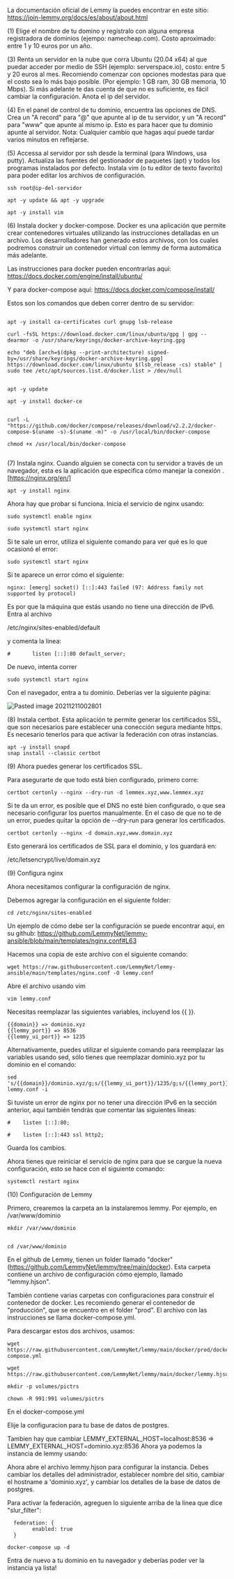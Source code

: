La documentación oficial de Lemmy la puedes encontrar en este sitio:
https://join-lemmy.org/docs/es/about/about.html


(1) Elige el nombre de tu domino y regístralo con alguna empresa registradora de dominios (ejempo: namecheap.com). Costo aproximado: entre 1 y 10 euros por un año.

(3) Renta un servidor en la nube que corra Ubuntu (20.04 x64) al que puedar acceder por medio de SSH (ejemplo: serverspace.io), costo: entre 5 y 20 euros al mes. Recomiendo comenzar con opciones modestas para que el costo sea lo más bajo posible. (Por ejemplo: 1 GB ram, 30 GB memoria, 10 Mbps). Si más adelante te das cuenta de que no es suficiente, es fácil cambiar la configuración. 
Anota el ip del servidor. 

(4) En el panel de control de tu dominio, encuentra las opciones de DNS. Crea un "A record" para "@" que apunte al ip de tu servidor, y un "A record" para "www" que apunte al mismo ip. Esto es para hacer que tu dominio apunte al servidor. Nota: Cualquier cambio que hagas aquí puede tardar varios minutos en reflejarse. 

(5) Accessa al servidor por ssh desde la terminal (para Windows, usa putty). Actualiza las fuentes del gestionador de paquetes (apt) y todos los programas instalados por defecto.  Instala vim (o tu editor de texto favorito) para poder editar los archivos de configuración.

```
ssh root@ip-del-servidor

apt -y update && apt -y upgrade

apt -y install vim
```


(6) Instala docker y docker-compose. Docker es una aplicación que permite crear contenedores virtuales utilizando las instrucciones detalladas en un archivo. Los desarrolladores han generado estos archivos, con los cuales podremos construir un contenedor virtual con lemmy de forma automática más adelante.

Las instrucciones para docker pueden encontrarlas aquí:
https://docs.docker.com/engine/install/ubuntu/

Y para docker-compose aquí:
https://docs.docker.com/compose/install/

Estos son los comandos que deben correr dentro de su servidor:

```

apt -y install ca-certificates curl gnupg lsb-release
 
curl -fsSL https://download.docker.com/linux/ubuntu/gpg | gpg --dearmor -o /usr/share/keyrings/docker-archive-keyring.gpg 
 
echo "deb [arch=$(dpkg --print-architecture) signed-by=/usr/share/keyrings/docker-archive-keyring.gpg] https://download.docker.com/linux/ubuntu $(lsb_release -cs) stable" | sudo tee /etc/apt/sources.list.d/docker.list > /dev/null 
 
 
apt -y update
 
apt -y install docker-ce


curl -L "https://github.com/docker/compose/releases/download/v2.2.2/docker-compose-$(uname -s)-$(uname -m)" -o /usr/local/bin/docker-compose

chmod +x /usr/local/bin/docker-compose


```

(7) Instala nginx. Cuando alguien se conecta con tu servidor a través de un navegador, esta es la aplicación que especifica cómo manejar la conexión . [https://nginx.org/en/]

```
apt -y install nginx
```

Ahora hay que probar si funciona. Inicia el servicio de nginx usando:

```
sudo systemctl enable nginx

sudo systemctl start nginx
```
Si te sale un error, utiliza el siguiente comando para ver qué es lo que ocasionó el error:

```
sudo systemctl start nginx
```

Si te aparece un error cómo el siguiente:
```
nginx: [emerg] socket() [::]:443 failed (97: Address family not supported by protocol)
```

Es por que la máquina que estás usando no tiene una dirección de IPv6.
Entra al archivo 

/etc/nginx/sites-enabled/default

y comenta la linea:
```
#       listen [::]:80 default_server;

```

De nuevo, intenta correr
```
sudo systemctl start nginx
```


Con el navegador, entra a tu dominio. Deberías ver la siguiente página:

![Pasted image 20211211002801](https://user-images.githubusercontent.com/81911574/145698065-7d0bee26-ff54-4d39-8755-dea60d78f867.png)


(8) Instala certbot. Esta aplicación te permite generar los certificados SSL, que son necesarios pare establecer una conección segura mediante https. Es necesario tenerlos para que activar la federación con otras instancias. 

```
apt -y install snapd
snap install --classic certbot 
```

(9) Ahora puedes generar los certificados SSL.

Para asegurarte de que todo está bien configurado, primero corre:

```
certbot certonly --nginx --dry-run -d lemmex.xyz,www.lemmex.xyz  

```

Si te da un error, es posible que el DNS no esté bien configurado, o que sea necesario configurar los puertos manualmente. En el caso de que no te de un error, puedes quitar la opción de --dry-run para generar los certificados. 

```
certbot certonly --nginx -d domain.xyz,www.domain.xyz  
```

Esto generará los certificados de SSL para el dominio, y los guardará en:

/etc/letsencrypt/live/domain.xyz


(9) Configura nginx

Ahora necesitamos configurar la configuración de nginx. 

Debemos agregar la configuración en el siguiente folder:

```
cd /etc/nginx/sites-enabled
```

Un ejemplo de cómo debe ser la configuración se puede encontrar aquí, en su github: 
https://github.com/LemmyNet/lemmy-ansible/blob/main/templates/nginx.conf#L63
 
Hacemos una copia de este archivo con el siguiente comando:

```
wget https://raw.githubusercontent.com/LemmyNet/lemmy-ansible/main/templates/nginx.conf -O lemmy.conf
```

Abre el archivo usando vim

```
vim lemmy.conf
```

Necesitas reemplazar las siguientes variables, incluyend los {{  }}.

```
{{domain}} => dominio.xyz
{{lemmy_port}} => 8536
{{lemmy_ui_port}} => 1235
```

Alternativamente, puedes utilizar el siguiente comando para reemplazar las variables usando sed, sólo tienes que reemplazar dominio.xyz por tu dominio en el comando:
```
sed 's/{{domain}}/dominio.xyz/g;s/{{lemmy_ui_port}}/1235/g;s/{{lemmy_port}}/8536/g' lemmy.conf -i
```

Si tuviste un error de nginx por no tener una dirección IPv6 en la sección anterior, aquí también tendrás que comentar las siguientes líneas:
```
#    listen [::]:80;

#    listen [::]:443 ssl http2;
```

Guarda los cambios.

Ahora tienes que reiniciar el servicio de nginx para que se cargue la nueva configuración, esto se hace con el siguiente comando:

```
systemctl restart nginx
```

(10) Configuración de Lemmy

Primero, crearemos la carpeta an la instalaremos lemmy. Por ejemplo, en /var/www/dominio

```
mkdir /var/www/dominio


cd /var/www/dominio

```


En el github de Lemmy, tienen un folder llamado "docker" (https://github.com/LemmyNet/lemmy/tree/main/docker). Esta carpeta contiene un archivo de configuración cómo ejemplo, llamado "lemmy.hjson".

También contiene varias carpetas con configuraciones para construir el contenedor de docker. Les recomiendo generar el contenedor de "producción", que se encuentro en el folder "prod".  El archivo con las instrucciones se llama docker-compose.yml. 

Para descargar estos dos archivos, usamos:

```
wget https://raw.githubusercontent.com/LemmyNet/lemmy/main/docker/prod/docker-compose.yml

wget https://raw.githubusercontent.com/LemmyNet/lemmy/main/docker/lemmy.hjson

```

```
mkdir -p volumes/pictrs

chown -R 991:991 volumes/pictrs

```



En el docker-compose.yml

Elije la configuracion para tu base de datos de postgres.

Tambien hay que cambiar 
LEMMY_EXTERNAL_HOST=localhost:8536 => LEMMY_EXTERNAL_HOST=dominio.xyz:8536
Ahora ya podemos la instancia de lemmy usando:

Ahora abre el archivo lemmy.hjson para configurar la instancia. Debes cambiar los detalles del administrador, establecer nombre del sitio, cambiar el hostname a 'dominio.xyz', y cambiar los detalles de la base de datos de postgres.

Para activar la federación, agreguen lo siguiente arriba de la linea que dice "slur_filter":
```
  federation: {
        enabled: true
  }
```




```
docker-compose up -d
```

Entra de nuevo a tu dominio en tu navegador y deberías poder ver la instancia ya lista! 
